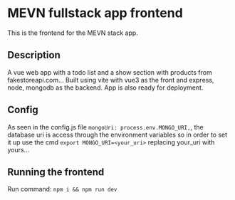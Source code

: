 # MEVN fullstack app frontend
This is the frontend for the MEVN stack app.
## Description
A vue web app with a todo list and a show section with products from fakestoreapi.com...
Built using vite with vue3 as the front and express, node, mongodb as the backend.
App is also ready for deployment.


## Config
As seen in the config.js file `mongoUri: process.env.MONGO_URI,`, the database uri is access through the environment variables so in order to set it up 
use the cmd `export MONGO_URI=<your_uri>` replacing your_uri with yours...

## Running the frontend
Run command: `npm i && npm run dev`